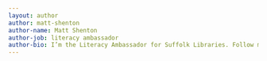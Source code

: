 ```yaml
---
layout: author
author: matt-shenton
author-name: Matt Shenton
author-job: literacy ambassador
author-bio: I’m the Literacy Ambassador for Suffolk Libraries. Follow my travels around the glorious county of Suffolk <a href="http://www.twitter.com/mjes">@mjes</a>
---
```

